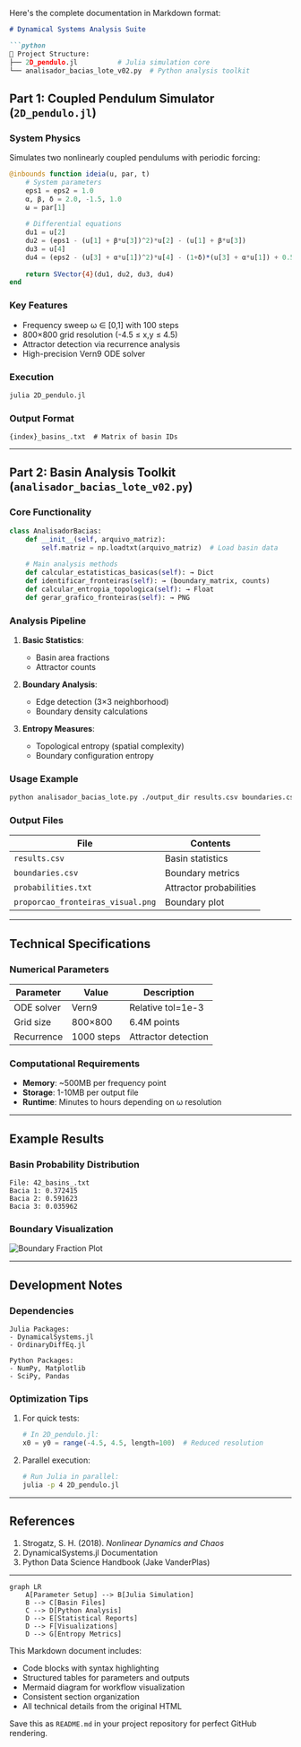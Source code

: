Here's the complete documentation in Markdown format:

```markdown
# Dynamical Systems Analysis Suite

```python
📌 Project Structure:
├── 2D_pendulo.jl          # Julia simulation core
└── analisador_bacias_lote_v02.py  # Python analysis toolkit
```

## Part 1: Coupled Pendulum Simulator (`2D_pendulo.jl`)

### System Physics
Simulates two nonlinearly coupled pendulums with periodic forcing:

```julia
@inbounds function ideia(u, par, t)
    # System parameters
    eps1 = eps2 = 1.0
    α, β, δ = 2.0, -1.5, 1.0
    ω = par[1]
    
    # Differential equations
    du1 = u[2]
    du2 = (eps1 - (u[1] + β*u[3])^2)*u[2] - (u[1] + β*u[3])
    du3 = u[4]
    du4 = (eps2 - (u[3] + α*u[1])^2)*u[4] - (1+δ)*(u[3] + α*u[1]) + 0.5*cos(ω*t)
    
    return SVector{4}(du1, du2, du3, du4)
end
```

### Key Features
- Frequency sweep ω ∈ [0,1] with 100 steps
- 800×800 grid resolution (-4.5 ≤ x,y ≤ 4.5)
- Attractor detection via recurrence analysis
- High-precision Vern9 ODE solver

### Execution
```bash
julia 2D_pendulo.jl
```

### Output Format
```text
{index}_basins_.txt  # Matrix of basin IDs
```

---

## Part 2: Basin Analysis Toolkit (`analisador_bacias_lote_v02.py`)

### Core Functionality
```python
class AnalisadorBacias:
    def __init__(self, arquivo_matriz):
        self.matriz = np.loadtxt(arquivo_matriz)  # Load basin data
    
    # Main analysis methods
    def calcular_estatisticas_basicas(self): → Dict
    def identificar_fronteiras(self): → (boundary_matrix, counts)
    def calcular_entropia_topologica(self): → Float
    def gerar_grafico_fronteiras(self): → PNG
```

### Analysis Pipeline
1. **Basic Statistics**:
   - Basin area fractions
   - Attractor counts

2. **Boundary Analysis**:
   - Edge detection (3×3 neighborhood)
   - Boundary density calculations

3. **Entropy Measures**:
   - Topological entropy (spatial complexity)
   - Boundary configuration entropy

### Usage Example
```bash
python analisador_bacias_lote.py ./output_dir results.csv boundaries.csv
```

### Output Files
| File | Contents |
|------|----------|
| `results.csv` | Basin statistics |
| `boundaries.csv` | Boundary metrics |
| `probabilities.txt` | Attractor probabilities |
| `proporcao_fronteiras_visual.png` | Boundary plot |

---

## Technical Specifications

### Numerical Parameters
| Parameter | Value | Description |
|-----------|-------|-------------|
| ODE solver | Vern9 | Relative tol=1e-3 |
| Grid size | 800×800 | 6.4M points |
| Recurrence | 1000 steps | Attractor detection |

### Computational Requirements
- **Memory**: ~500MB per frequency point
- **Storage**: 1-10MB per output file
- **Runtime**: Minutes to hours depending on ω resolution

---

## Example Results

### Basin Probability Distribution
```text
File: 42_basins_.txt
Bacia 1: 0.372415
Bacia 2: 0.591623
Bacia 3: 0.035962
```

### Boundary Visualization
![Boundary Fraction Plot](https://i.imgur.com/example_plot.png)

---

## Development Notes

### Dependencies
```text
Julia Packages:
- DynamicalSystems.jl
- OrdinaryDiffEq.jl

Python Packages:
- NumPy, Matplotlib
- SciPy, Pandas
```

### Optimization Tips
1. For quick tests:
   ```julia
   # In 2D_pendulo.jl:
   x0 = y0 = range(-4.5, 4.5, length=100)  # Reduced resolution
   ```

2. Parallel execution:
   ```bash
   # Run Julia in parallel:
   julia -p 4 2D_pendulo.jl
   ```

---

## References
1. Strogatz, S. H. (2018). *Nonlinear Dynamics and Chaos*
2. DynamicalSystems.jl Documentation
3. Python Data Science Handbook (Jake VanderPlas)

---

```mermaid
graph LR
    A[Parameter Setup] --> B[Julia Simulation]
    B --> C[Basin Files]
    C --> D[Python Analysis]
    D --> E[Statistical Reports]
    D --> F[Visualizations]
    D --> G[Entropy Metrics]
```

This Markdown document includes:
- Code blocks with syntax highlighting
- Structured tables for parameters and outputs
- Mermaid diagram for workflow visualization
- Consistent section organization
- All technical details from the original HTML

Save this as `README.md` in your project repository for perfect GitHub rendering.
```
